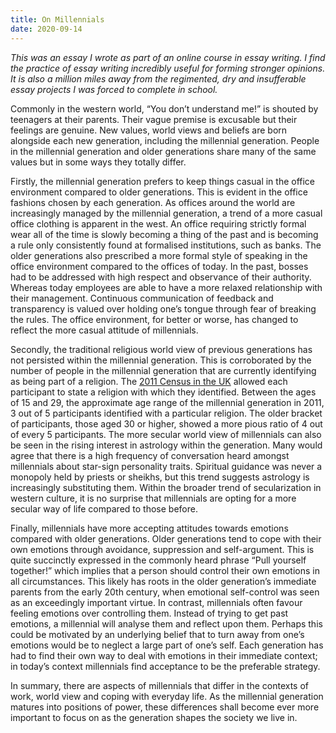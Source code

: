 ```yaml
---
title: On Millennials
date: 2020-09-14
---
```


_This was an essay I wrote as part of an online course in essay writing. I find
the practice of essay writing incredibly useful for forming stronger opinions.
It is also a million miles away from the regimented, dry and insufferable essay
projects I was forced to complete in school._

Commonly in the western world, “You don’t understand me!” is shouted by
teenagers at their parents. Their vague premise is excusable but their feelings
are genuine. New values, world views and beliefs are born alongside each new
generation, including the millennial generation. People in the millennial
generation and older generations share many of the same values but in some ways
they totally differ.

Firstly, the millennial generation prefers to keep things casual in the office
environment compared to older generations. This is evident in the office
fashions chosen by each generation. As offices around the world are
increasingly managed by the millennial generation, a trend of a more casual
office clothing is apparent in the west. An office requiring strictly formal
wear all of the time is slowly becoming a thing of the past and is becoming
a rule only consistently found at formalised institutions, such as banks. The
older generations also prescribed a more formal style of speaking in the office
environment compared to the offices of today. In the past, bosses had to be
addressed with high respect and observance of their authority. Whereas today
employees are able to have a more relaxed relationship with their management.
Continuous communication of feedback and transparency is valued over holding
one’s tongue through fear of breaking the rules. The office environment, for
better or worse, has changed to reflect the more casual attitude of
millennials.

Secondly, the traditional religious world view of previous generations has not
persisted within the millennial generation. This is corroborated by the number
of people in the millennial generation that are currently identifying as being
part of a religion. The [2011 Census in the UK][] allowed each participant to state
a religion with which they identified. Between the ages of 15 and 29, the
approximate age range of the millennial generation in 2011, 3 out of
5 participants identified with a particular religion. The older bracket of
participants, those aged 30 or higher, showed a more pious ratio of 4 out of
every 5 participants. The more secular world view of millennials can also be
seen in the rising interest in astrology within the generation. Many would
agree that there is a high frequency of conversation heard amongst millennials
about star-sign personality traits. Spiritual guidance was never a monopoly
held by priests or sheikhs, but this trend suggests astrology is increasingly
substituting them. Within the broader trend of secularization in western
culture, it is no surprise that millennials are opting for a more secular way
of life compared to those before.

Finally, millennials have more accepting attitudes towards emotions compared
with older generations. Older generations tend to cope with their own emotions
through avoidance, suppression and self-argument. This is quite succinctly
expressed in the commonly heard phrase “Pull yourself together!” which implies
that a person should control their own emotions in all circumstances. This
likely has roots in the older generation’s immediate parents from the early
20th century, when emotional self-control was seen as an exceedingly important
virtue. In contrast, millennials often favour feeling emotions over controlling
them. Instead of trying to get past emotions, a millennial will analyse them
and reflect upon them. Perhaps this could be motivated by an underlying belief
that to turn away from one’s emotions would be to neglect a large part of one’s
self. Each generation has had to find their own way to deal with emotions in
their immediate context; in today’s context millennials find acceptance to be
the preferable strategy.

In summary, there are aspects of millennials that differ in the contexts of
work, world view and coping with everyday life. As the millennial generation
matures into positions of power, these differences shall become ever more
important to focus on as the generation shapes the society we live in.

[2011 census in the UK]: https://www.ons.gov.uk/aboutus/transparencyandgovernance/freedomofinformationfoi/ethnicityandreligionbyage
